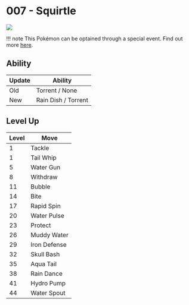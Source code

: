# 007 - Squirtle
![][007]

!!! note
    This Pokémon can be optained through a special event. Find out more [here](../../special_events/#kanto-starter).

## Ability

Update | Ability
---    | ---
Old    | Torrent / None
New    | Rain Dish / Torrent

## Level Up

Level | Move
---   | ---
  1   | Tackle
  1   | Tail Whip
  5   | Water Gun
  8   | Withdraw
 11   | Bubble
 14   | Bite
 17   | Rapid Spin
 20   | Water Pulse
 23   | Protect
 26   | Muddy Water
 29   | Iron Defense
 32   | Skull Bash
 35   | Aqua Tail
 38   | Rain Dance
 41   | Hydro Pump
 44   | Water Spout

[007]: ../img/pokemon/007.png
